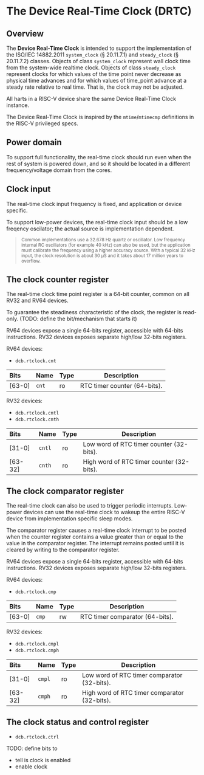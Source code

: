 # The Device Real-Time Clock (DRTC)

## Overview

The **Device Real-Time Clock** is intended to support the implementation of the ISO/IEC 14882.2011 
`system_clock` (§ 20.11.7.1) and `steady_clock` (§ 20.11.7.2) classes. Objects of class 
`system_clock` represent wall clock time from the system-wide realtime clock. Objects of 
class `steady_clock` represent clocks for which values of the time point never decrease as 
physical time advances and for which values of time_point advance at a steady rate 
relative to real time. That is, the clock may not be adjusted.

All harts in a RISC-V device share the same Device Real-Time Clock instance.

The Device Real-Time Clock is inspired by the `mtime`/`mtimecmp` definitions in the RISC-V privileged specs.

## Power domain

To support full functionality, the real-time clock should run even when the 
rest of system is powered down, and so it should be located in a different frequency/voltage 
domain from the cores.

## Clock input

The real-time clock input frequency is fixed, and application or device specific.

To support low-power devices, the real-time clock input should be a low freqency oscilator; the actual 
source is implementation dependent. 

> <sup>Common implementations use a 32.678 Hz quartz or oscillator.
Low frequency internal RC oscillators (for example 40 kHz) can also be used, but the application 
must calibrate the frequency using a higher accuracy source. With a typical 32 kHz input, the clock resolution 
is about 30 µS and it takes about 17 million years to overflow.</sup>

## The clock counter register

The real-time clock time point register is a 64-bit counter, common on all RV32 and RV64 devices.

To guarantee the steadiness characteristic of the clock, the register is read-only. 
(TODO: define the bit/mechanism that starts it)

RV64 devices expose a single 64-bits register, accessible with 64-bits instructions. 
RV32 devices exposes separate high/low 32-bits registers.

RV64 devices:

- `dcb.rtclock.cnt` 

| Bits | Name | Type | Description |
|:-----|:-----|:-----|-------------|
| [63-0] | `cnt` | ro | RTC timer counter (64-bits). |


RV32 devices:

- `dcb.rtclock.cntl`
- `dcb.rtclock.cnth`

| Bits | Name | Type | Description |
|:-----|:-----|:-----|-------------|
| [31-0] | `cntl` | ro | Low word of RTC timer counter (32-bits). |
| [63-32] | `cnth` | ro | High word of RTC timer counter (32-bits). |

## The clock comparator register

The real-time clock can also be used to trigger periodic interrupts. Low-power devices 
can use the real-time clock to wakeup the entire RISC-V device from implementation 
specific sleep modes.

The comparator register causes a real-time clock interrupt to be posted when the 
counter register 
contains a value greater than or equal to the value in the comparator register.
The interrupt remains posted until it is cleared by writing to the comparator register.

RV64 devices expose a single 64-bits register, accessible with 64-bits instructions. 
RV32 devices exposes separate high/low 32-bits registers.

RV64 devices:

- `dcb.rtclock.cmp` 

| Bits | Name | Type | Description |
|:-----|:-----|:-----|-------------|
| [63-0] | `cmp` | rw | RTC timer comparator (64-bits). |


RV32 devices:

- `dcb.rtclock.cmpl`
- `dcb.rtclock.cmph`

| Bits | Name | Type | Description |
|:-----|:-----|:-----|-------------|
| [31-0] | `cmpl` | ro | Low word of RTC timer comparator (32-bits). |
| [63-32] | `cmph` | ro | High word of RTC timer comparator (32-bits). |

## The clock status and control register

- `dcb.rtclock.ctrl`

TODO: define bits to
- tell is clock is enabled
- enable clock
